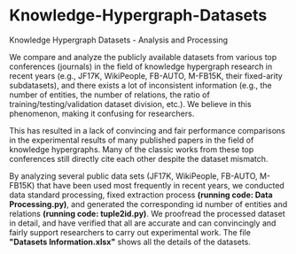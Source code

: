 # Knowledge-Hypergraph-Datasets
Knowledge Hypergraph Datasets - Analysis and Processing

We compare and analyze the publicly available datasets from various top conferences (journals) in the field of knowledge hypergraph research in recent years (e.g., JF17K, WikiPeople, FB-AUTO, M-FB15K, their fixed-arity subdatasets), and there exists a lot of inconsistent information (e.g., the number of entities, the number of relations, the ratio of training/testing/validation dataset division, etc.).
We believe in this phenomenon, making it confusing for researchers.

This has resulted in a lack of convincing and fair performance comparisons in the experimental results of many published papers in the field of knowledge hypergraphs.
Many of the classic works from these top conferences still directly cite each other despite the dataset mismatch.

By analyzing several public data sets (JF17K, WikiPeople, FB-AUTO, M-FB15K) that have been used most frequently in recent years, we conducted data standard processing, fixed extraction process **(running code: Data Processing.py)**, and generated the corresponding id number of entities and relations **(running code: tuple2id.py)**.
We proofread the processed dataset in detail, and have verified that all are accurate and can convincingly and fairly support researchers to carry out experimental work. The file **"Datasets Information.xlsx"** shows all the details of the datasets.

